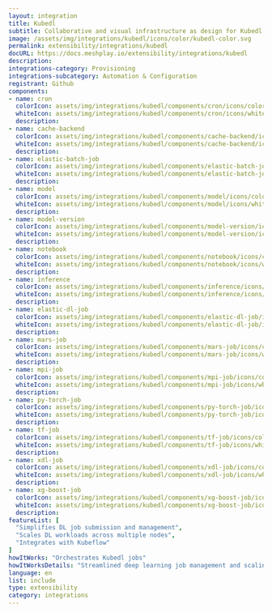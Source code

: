 ```yaml
---
layout: integration
title: Kubedl
subtitle: Collaborative and visual infrastructure as design for Kubedl
image: /assets/img/integrations/kubedl/icons/color/kubedl-color.svg
permalink: extensibility/integrations/kubedl
docURL: https://docs.meshplay.io/extensibility/integrations/kubedl
description: 
integrations-category: Provisioning
integrations-subcategory: Automation & Configuration
registrant: Github
components: 
- name: cron
  colorIcon: assets/img/integrations/kubedl/components/cron/icons/color/cron-color.svg
  whiteIcon: assets/img/integrations/kubedl/components/cron/icons/white/cron-white.svg
  description: 
- name: cache-backend
  colorIcon: assets/img/integrations/kubedl/components/cache-backend/icons/color/cache-backend-color.svg
  whiteIcon: assets/img/integrations/kubedl/components/cache-backend/icons/white/cache-backend-white.svg
  description: 
- name: elastic-batch-job
  colorIcon: assets/img/integrations/kubedl/components/elastic-batch-job/icons/color/elastic-batch-job-color.svg
  whiteIcon: assets/img/integrations/kubedl/components/elastic-batch-job/icons/white/elastic-batch-job-white.svg
  description: 
- name: model
  colorIcon: assets/img/integrations/kubedl/components/model/icons/color/model-color.svg
  whiteIcon: assets/img/integrations/kubedl/components/model/icons/white/model-white.svg
  description: 
- name: model-version
  colorIcon: assets/img/integrations/kubedl/components/model-version/icons/color/model-version-color.svg
  whiteIcon: assets/img/integrations/kubedl/components/model-version/icons/white/model-version-white.svg
  description: 
- name: notebook
  colorIcon: assets/img/integrations/kubedl/components/notebook/icons/color/notebook-color.svg
  whiteIcon: assets/img/integrations/kubedl/components/notebook/icons/white/notebook-white.svg
  description: 
- name: inference
  colorIcon: assets/img/integrations/kubedl/components/inference/icons/color/inference-color.svg
  whiteIcon: assets/img/integrations/kubedl/components/inference/icons/white/inference-white.svg
  description: 
- name: elastic-dl-job
  colorIcon: assets/img/integrations/kubedl/components/elastic-dl-job/icons/color/elastic-dl-job-color.svg
  whiteIcon: assets/img/integrations/kubedl/components/elastic-dl-job/icons/white/elastic-dl-job-white.svg
  description: 
- name: mars-job
  colorIcon: assets/img/integrations/kubedl/components/mars-job/icons/color/mars-job-color.svg
  whiteIcon: assets/img/integrations/kubedl/components/mars-job/icons/white/mars-job-white.svg
  description: 
- name: mpi-job
  colorIcon: assets/img/integrations/kubedl/components/mpi-job/icons/color/mpi-job-color.svg
  whiteIcon: assets/img/integrations/kubedl/components/mpi-job/icons/white/mpi-job-white.svg
  description: 
- name: py-torch-job
  colorIcon: assets/img/integrations/kubedl/components/py-torch-job/icons/color/py-torch-job-color.svg
  whiteIcon: assets/img/integrations/kubedl/components/py-torch-job/icons/white/py-torch-job-white.svg
  description: 
- name: tf-job
  colorIcon: assets/img/integrations/kubedl/components/tf-job/icons/color/tf-job-color.svg
  whiteIcon: assets/img/integrations/kubedl/components/tf-job/icons/white/tf-job-white.svg
  description: 
- name: xdl-job
  colorIcon: assets/img/integrations/kubedl/components/xdl-job/icons/color/xdl-job-color.svg
  whiteIcon: assets/img/integrations/kubedl/components/xdl-job/icons/white/xdl-job-white.svg
  description: 
- name: xg-boost-job
  colorIcon: assets/img/integrations/kubedl/components/xg-boost-job/icons/color/xg-boost-job-color.svg
  whiteIcon: assets/img/integrations/kubedl/components/xg-boost-job/icons/white/xg-boost-job-white.svg
  description: 
featureList: [
  "Simplifies DL job submission and management",
  "Scales DL workloads across multiple nodes",
  "Integrates with Kubeflow"
]
howItWorks: "Orchestrates Kubedl jobs"
howItWorksDetails: "Streamlined deep learning job management and scaling on Kubernetes"
language: en
list: include
type: extensibility
category: integrations
---
```

